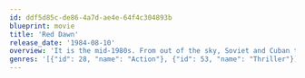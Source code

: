 ```yaml
---
id: ddf5d85c-de86-4a7d-ae4e-64f4c304893b
blueprint: movie
title: 'Red Dawn'
release_date: '1984-08-10'
overview: 'It is the mid-1980s. From out of the sky, Soviet and Cuban troops begin landing on the football field of a Colorado high school. In seconds, the paratroops have attacked the school and sent a group of teenagers fleeing into the mountains. Armed only with hunting rifles, pistols and bows and arrows, the teens struggles to survive the bitter winter and Soviet KGB patrols hunting for them.'
genres: '[{"id": 28, "name": "Action"}, {"id": 53, "name": "Thriller"}]'
---
```

